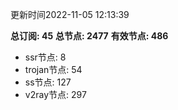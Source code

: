 更新时间2022-11-05 12:13:39

**总订阅: 45**
**总节点: 2477**
**有效节点: 486**
- ssr节点: 8
- trojan节点: 54
- ss节点: 127
- v2ray节点: 297
